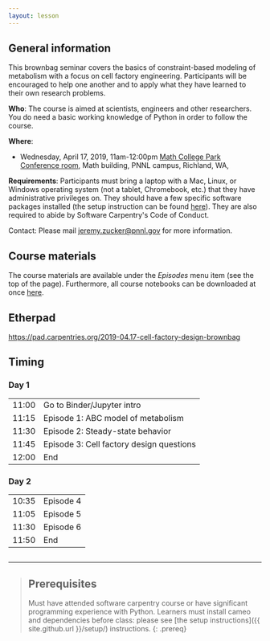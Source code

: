 ```yaml
---
layout: lesson
---
```


## General information

This brownbag seminar covers the basics of constraint-based modeling of metabolism with a focus on cell factory engineering. Participants will be encouraged to help one another and to apply what they have learned to their own research problems.

**Who**: The course is aimed at scientists, engineers and other researchers. You do need a basic working knowledge of Python in order to follow the course.

**Where**:

* Wednesday, April 17, 2019, 11am-12:00pm [Math College Park Conference room](https://mit2.pnl.gov/?v=map&loc=WA,WARINORTH,MATH,1,1427&cat=crm), Math building, PNNL campus, Richland, WA, 

**Requirements**: Participants must bring a laptop with a Mac, Linux, or Windows operating system (not a tablet, Chromebook, etc.) that they have administrative privileges on. They should have a few specific software packages installed (the setup instruction can be found [here](setup)). They are also required to abide by Software Carpentry's Code of Conduct.

Contact: Please mail jeremy.zucker@pnnl.gov for more information.

## Course materials

The course materials are available under the *Episodes* menu item (see the top of the page).
Furthermore, all course notebooks can be downloaded at once [here](https://github.com/agilebiofoundry/2019-04.17-cell-factory-design-brownbag/archive/master.zip).

## Etherpad

<https://pad.carpentries.org/2019-04.17-cell-factory-design-brownbag>

## Timing

<div class="col-md-6">
    <h3>Day 1</h3>
    <table class="table table-striped">
      <tbody>
      <tr> <td>11:00</td>  <td>Go to Binder/Jupyter intro</td></tr>
      <tr> <td>11:15</td>  <td>Episode 1: ABC model of metabolism</td></tr>
      <tr> <td>11:30</td>  <td>Episode 2: Steady-state behavior</td></tr>
      <tr> <td>11:45</td>  <td>Episode 3: Cell factory design questions</td></tr>
      <tr> <td>12:00</td>  <td>End</td> </tr>
    </tbody></table>
  </div>
  <div class="col-md-6">
      <h3>Day 2</h3>
      <table class="table table-striped">
        <tbody>
        <tr> <td>10:35</td>  <td>Episode 4</td></tr>
      <tr> <td>11:05</td>  <td>Episode 5 </td> </tr>
      <tr> <td>11:30</td>  <td>Episode 6</td> </tr>
        <tr> <td>11:50</td>  <td>End</td> </tr>
      </tbody></table>
    </div>

##
----

> ## Prerequisites
>
> Must have attended software carpentry course or have significant programming experience with Python.
> Learners must install cameo and dependencies before class: please see [the setup instructions]({{ site.github.url }}/setup/) instructions.
{: .prereq}

